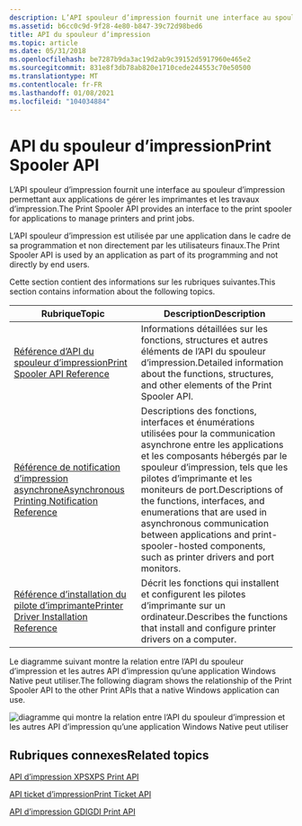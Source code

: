 ```yaml
---
description: L’API spouleur d’impression fournit une interface au spouleur d’impression permettant aux applications de gérer les imprimantes et les travaux d’impression.
ms.assetid: b6cc0c9d-9f28-4e80-b847-39c72d98bed6
title: API du spouleur d’impression
ms.topic: article
ms.date: 05/31/2018
ms.openlocfilehash: be7287b9da3ac19d2ab9c39152d5917960e465e2
ms.sourcegitcommit: 831e8f3db78ab820e1710cede244553c70e50500
ms.translationtype: MT
ms.contentlocale: fr-FR
ms.lasthandoff: 01/08/2021
ms.locfileid: "104034884"
---
```

# <a name="print-spooler-api"></a><span data-ttu-id="571cb-103">API du spouleur d’impression</span><span class="sxs-lookup"><span data-stu-id="571cb-103">Print Spooler API</span></span>

<span data-ttu-id="571cb-104">L’API spouleur d’impression fournit une interface au spouleur d’impression permettant aux applications de gérer les imprimantes et les travaux d’impression.</span><span class="sxs-lookup"><span data-stu-id="571cb-104">The Print Spooler API provides an interface to the print spooler for applications to manage printers and print jobs.</span></span>

<span data-ttu-id="571cb-105">L’API spouleur d’impression est utilisée par une application dans le cadre de sa programmation et non directement par les utilisateurs finaux.</span><span class="sxs-lookup"><span data-stu-id="571cb-105">The Print Spooler API is used by an application as part of its programming and not directly by end users.</span></span>

<span data-ttu-id="571cb-106">Cette section contient des informations sur les rubriques suivantes.</span><span class="sxs-lookup"><span data-stu-id="571cb-106">This section contains information about the following topics.</span></span>



| <span data-ttu-id="571cb-107">Rubrique</span><span class="sxs-lookup"><span data-stu-id="571cb-107">Topic</span></span>                                                                                             | <span data-ttu-id="571cb-108">Description</span><span class="sxs-lookup"><span data-stu-id="571cb-108">Description</span></span>                                                                                                                                                                                                             |
|---------------------------------------------------------------------------------------------------|-------------------------------------------------------------------------------------------------------------------------------------------------------------------------------------------------------------------------|
| [<span data-ttu-id="571cb-109">Référence d’API du spouleur d’impression</span><span class="sxs-lookup"><span data-stu-id="571cb-109">Print Spooler API Reference</span></span>](printing-and-print-spooler-reference.md)<br/>                | <span data-ttu-id="571cb-110">Informations détaillées sur les fonctions, structures et autres éléments de l’API du spouleur d’impression.</span><span class="sxs-lookup"><span data-stu-id="571cb-110">Detailed information about the functions, structures, and other elements of the Print Spooler API.</span></span><br/>                                                                                                           |
| [<span data-ttu-id="571cb-111">Référence de notification d’impression asynchrone</span><span class="sxs-lookup"><span data-stu-id="571cb-111">Asynchronous Printing Notification Reference</span></span>](asynchronous-printing-notification.md)<br/> | <span data-ttu-id="571cb-112">Descriptions des fonctions, interfaces et énumérations utilisées pour la communication asynchrone entre les applications et les composants hébergés par le spouleur d’impression, tels que les pilotes d’imprimante et les moniteurs de port.</span><span class="sxs-lookup"><span data-stu-id="571cb-112">Descriptions of the functions, interfaces, and enumerations that are used in asynchronous communication between applications and print-spooler-hosted components, such as printer drivers and port monitors.</span></span><br/> |
| [<span data-ttu-id="571cb-113">Référence d’installation du pilote d’imprimante</span><span class="sxs-lookup"><span data-stu-id="571cb-113">Printer Driver Installation Reference</span></span>](printer-driver-installation-reference.md)<br/>     | <span data-ttu-id="571cb-114">Décrit les fonctions qui installent et configurent les pilotes d’imprimante sur un ordinateur.</span><span class="sxs-lookup"><span data-stu-id="571cb-114">Describes the functions that install and configure printer drivers on a computer.</span></span><br/>                                                                                                                            |



 

<span data-ttu-id="571cb-115">Le diagramme suivant montre la relation entre l’API du spouleur d’impression et les autres API d’impression qu’une application Windows Native peut utiliser.</span><span class="sxs-lookup"><span data-stu-id="571cb-115">The following diagram shows the relationship of the Print Spooler API to the other Print APIs that a native Windows application can use.</span></span>

![diagramme qui montre la relation entre l’API du spouleur d’impression et les autres API d’impression qu’une application Windows Native peut utiliser](images/print-apis-ps.png)

## <a name="related-topics"></a><span data-ttu-id="571cb-117">Rubriques connexes</span><span class="sxs-lookup"><span data-stu-id="571cb-117">Related topics</span></span>

<dl> <dt>

[<span data-ttu-id="571cb-118">API d’impression XPS</span><span class="sxs-lookup"><span data-stu-id="571cb-118">XPS Print API</span></span>](xps-printing.md)
</dt> <dt>

[<span data-ttu-id="571cb-119">API ticket d’impression</span><span class="sxs-lookup"><span data-stu-id="571cb-119">Print Ticket API</span></span>](print-ticket-api.md)
</dt> <dt>

[<span data-ttu-id="571cb-120">API d’impression GDI</span><span class="sxs-lookup"><span data-stu-id="571cb-120">GDI Print API</span></span>](gdi-printing.md)
</dt> </dl>

 

 




